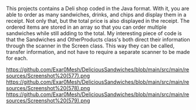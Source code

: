 This projects contains a Deli shop coded in the Java format. With it, you are able to order as many sandwiches, drinks, and chips and display them in a receipt. Not only that, but the total price is also displayed in the receipt. The ordered items are stored in an array so that you can order multiple sandwiches while still adding to the total. My interesting piece of code is that the Sandwiches and OtherProducts class's both direct their information through the scanner in the Screen class. This way they can be called, transfer information, and not have to require a separate scanner to be made for each.

https://github.com/Exar0Mesh/DeliciousSandwiches/blob/main/src/main/resources/Screenshot%20(577).png
https://github.com/Exar0Mesh/DeliciousSandwiches/blob/main/src/main/resources/Screenshot%20(578).png
https://github.com/Exar0Mesh/DeliciousSandwiches/blob/main/src/main/resources/Screenshot%20(579).png
